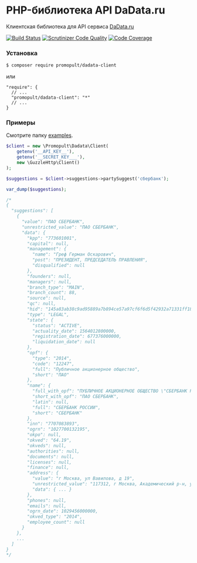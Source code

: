 # PHP-библиотека API DaData.ru

Клиентская библиотека для API сервиса [DaData.ru](Https://dadata.ru)

[![Build Status](https://travis-ci.org/promopult/dadata-client.svg?branch=master)](https://travis-ci.org/promopult/dadata-client)
[![Scrutinizer Code Quality](https://scrutinizer-ci.com/g/promopult/dadata-client/badges/quality-score.png?b=master)](https://scrutinizer-ci.com/g/promopult/dadata-client/?branch=master)
[![Code Coverage](https://scrutinizer-ci.com/g/promopult/dadata-client/badges/coverage.png?b=master)](https://scrutinizer-ci.com/g/promopult/dadata-client/?branch=master)


### Установка 

```bash
$ composer require promopult/dadata-client
```
или 
```
"require": {
  // ...
  "promopult/dadata-client": "*"
  // ...
}
```

### Примеры
Смотрите папку [examples](/examples).

```php
$client = new \Promopult\Dadata\Client(
    getenv('__API_KEY__'), 
    getenv('__SECRET_KEY___'),
    new \GuzzleHttp\Client()
);

$suggestions = $client->suggestions->partySuggest('сбербанк');

var_dump($suggestions); 

/*
{
  "suggestions": [
    {
      "value": "ПАО СБЕРБАНК",
      "unrestricted_value": "ПАО СБЕРБАНК",
      "data": {
        "kpp": "773601001",
        "capital": null,
        "management": {
          "name": "Греф Герман Оскарович",
          "post": "ПРЕЗИДЕНТ, ПРЕДСЕДАТЕЛЬ ПРАВЛЕНИЯ",
          "disqualified": null
        },
        "founders": null,
        "managers": null,
        "branch_type": "MAIN",
        "branch_count": 88,
        "source": null,
        "qc": null,
        "hid": "145a83ab38c9ad95889a7b894ce57a97cf6f6d5f42932a71331ff18606edecc6",
        "type": "LEGAL",
        "state": {
          "status": "ACTIVE",
          "actuality_date": 1564012800000,
          "registration_date": 677376000000,
          "liquidation_date": null
        },
        "opf": {
          "type": "2014",
          "code": "12247",
          "full": "Публичное акционерное общество",
          "short": "ПАО"
        },
        "name": {
          "full_with_opf": "ПУБЛИЧНОЕ АКЦИОНЕРНОЕ ОБЩЕСТВО \"СБЕРБАНК РОССИИ\"",
          "short_with_opf": "ПАО СБЕРБАНК",
          "latin": null,
          "full": "СБЕРБАНК РОССИИ",
          "short": "СБЕРБАНК"
        },
        "inn": "7707083893",
        "ogrn": "1027700132195",
        "okpo": null,
        "okved": "64.19",
        "okveds": null,
        "authorities": null,
        "documents": null,
        "licenses": null,
        "finance": null,
        "address": {
          "value": "г Москва, ул Вавилова, д 19",
          "unrestricted_value": "117312, г Москва, Академический р-н, ул Вавилова, д 19",
          "data": { ... }
        },
        "phones": null,
        "emails": null,
        "ogrn_date": 1029456000000,
        "okved_type": "2014",
        "employee_count": null
      }
    },
    ...
  ]
}
*/
```
